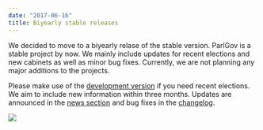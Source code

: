 ```yaml
---
date: "2017-06-16"
title: Biyearly stable releases
---
```


We decided to move to a biyearly relase of the stable version. ParlGov is a stable project by now. We mainly include updates for recent elections and new cabinets as well as minor bug fixes. Currently, we are not planning any major additions to the projects.

Please make use of the [development version](http://www.parlgov.org/#data) if you need recent elections. We aim to include new information within three months. Updates are announced in the [news section](http://www.parlgov.org/documentation/news/) and bug fixes in the [changelog](http://www.parlgov.org/documentation/changelog/).

![](/images/parliament-sweden.jpg)
